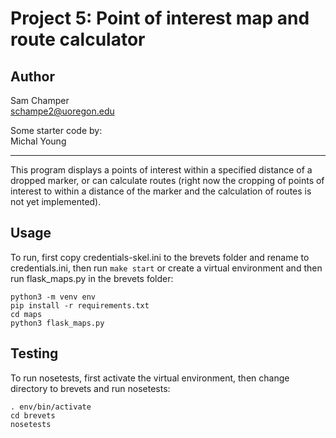 # Project 5: Point of interest map and route calculator

## Author
Sam Champer  
schampe2@uoregon.edu  

Some starter code by:  
Michal Young

********

This program displays a points of interest within a specified distance of a dropped marker, or can calculate routes (right now the cropping of points of interest to within a distance of the marker and the calculation of routes is not yet implemented).

## Usage  

To run, first copy credentials-skel.ini to the brevets folder and rename to credentials.ini, then run ```make start``` or create a virtual environment and then run flask_maps.py in the brevets folder:
```
python3 -m venv env
pip install -r requirements.txt
cd maps
python3 flask_maps.py
```

## Testing

To run nosetests, first activate the virtual environment, then change directory to brevets and run nosetests:

```
. env/bin/activate
cd brevets
nosetests
```

